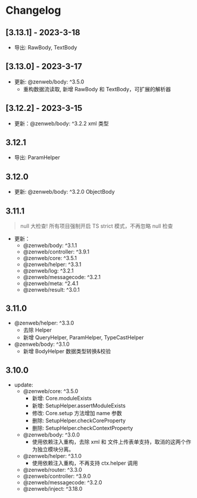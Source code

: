 # Changelog

## [3.13.1] - 2023-3-18
- 导出: RawBody, TextBody

## [3.13.0] - 2023-3-17
- 更新: @zenweb/body: ^3.5.0
  - 重构数据流读取, 新增 RawBody 和 TextBody，可扩展的解析器

## [3.12.2] - 2023-3-15
- 更新：@zenweb/body: ^3.2.2  xml 类型

## 3.12.1
- 导出: ParamHelper

## 3.12.0
- 更新: @zenweb/body: ^3.2.0  ObjectBody

## 3.11.1
> null 大检查! 所有项目强制开启 TS strict 模式，不再忽略 null 检查
- 更新：
  - @zenweb/body: ^3.1.1
  - @zenweb/controller: ^3.9.1
  - @zenweb/core: ^3.5.1
  - @zenweb/helper: ^3.3.1
  - @zenweb/log: ^3.2.1
  - @zenweb/messagecode: ^3.2.1
  - @zenweb/meta: ^2.4.1
  - @zenweb/result: ^3.0.1

## 3.11.0
- @zenweb/helper: ^3.3.0
  - 去除 Helper
  - 新增 QueryHelper, ParamHelper, TypeCastHelper
- @zenweb/body: ^3.1.0
  - 新增 BodyHelper 数据类型转换&校验

## 3.10.0
- update:
  - @zenweb/core: ^3.5.0
    - 新增: Core.moduleExists
    - 新增: SetupHelper.assertModuleExists
    - 修改: Core.setup 方法增加 name 参数
    - 删除: SetupHelper.checkCoreProperty
    - 删除: SetupHelper.checkContextProperty
  - @zenweb/body: ^3.0.0
    - 使用依赖注入重构，去除 xml 和 文件上传表单支持，取消的这两个作为独立模块分离。
  - @zenweb/helper: ^3.1.0
    - 使用依赖注入重构，不再支持 ctx.helper 调用
  - @zenweb/router: ^3.3.0
  - @zenweb/controller: ^3.9.0
  - @zenweb/messagecode: ^3.2.0
  - @zenweb/inject: ^3.18.0
